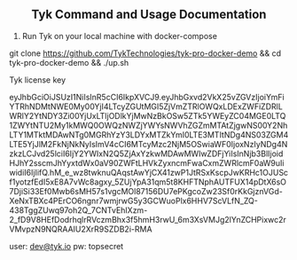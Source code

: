 <h2 align="center">
Tyk Command and Usage Documentation
</h2>


1. Run Tyk on your local machine with docker-compose

git clone https://github.com/TykTechnologies/tyk-pro-docker-demo && cd tyk-pro-docker-demo && ./up.sh


Tyk license key

eyJhbGciOiJSUzI1NiIsInR5cCI6IkpXVCJ9.eyJhbGxvd2VkX25vZGVzIjoiYmFiYTRhNDMtNWE0My00YjI4LTcyZGUtMGI5ZjVmZTRlOWQxLDExZWFiZDRlLWRlY2YtNDY3Zi00YjUxLTljODlkYjMwNzBkOSw5ZTk5YWEyZC04MGE0LTQ1ZWYtNTU2My1kMWQ0OWQzNWZjYWYsNWVhZGZmMTAtZjgwNS00Y2NhLTY1MTktMDAwNTg0MGRhYzY3LDYxMTZkYmI0LTE3MTItNDg4NS03ZGM4LTE5YjJlM2FkNjNkNyIsImV4cCI6MTcyMzc2NjM5OSwiaWF0IjoxNzIyNDg4NzkzLCJvd25lciI6IjY2YWIxN2Q5ZjAxYzkwMDAwMWIwZDFjYiIsInNjb3BlIjoidHJhY2sscmJhYyxtdWx0aV90ZWFtLHVkZyxncmFwaCxmZWRlcmF0aW9uIiwidiI6IjIifQ.hM_e_wz8twknuQAqstAwYjCX41zwP1JtRSxKscpJwKRHc1OJUScf1yotzfEdI5xE8A7vWc8agxy_5ZUjYpA31qm5t8KHFTNphAUTFUX14pDtX6sO7DjiSi33Ef0Mwb6sMH57s1vgcMOl87156DU7ePKgcoZw23Sf0rKkGjznVGd-XeNxTBXc4PErCO6ngnr7wmjrwG5y3GCWuoPlx6HHV7ScVLfN_ZQ-438TggZUwq97oh2Q_7CNTvEhIXzm-2_fD9V8HEfDodrhqlrRVczmBhx3f5hmH3rwU_6m3XsVMJg2lYnZCHPixwc2rVMvpzN9NQRAAIU2XrR9SZDB2i-RMA

user: dev@tyk.io
pw: topsecret